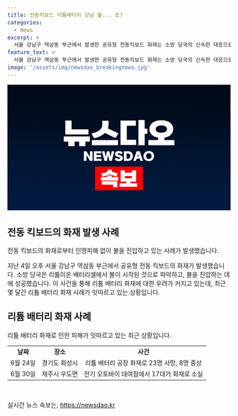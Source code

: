 ```yaml
---
title: 전동킥보드 리튬배터리 강남 불... 또?
categories:
  - News
excerpt: >
  서울 강남구 역삼동 부근에서 발생한 공유형 전동킥보드 화재는 소방 당국의 신속한 대응으로 빠르게 진압되었다. 화재로 전동킥보드 1대가 소실되었지만 인명 피해는 없었다. 소방 당국은 리튬이온 배터리셀에서 화재가 시작됐다고 분석하고, 정확한 화재 원인을 조사 중이다. 최근 리튬배터리 화재가 잇따르고 있는 가운데, 안전에 대한 관심이 높아지고 있다.
feature_text: >
  서울 강남구 역삼동 부근에서 발생한 공유형 전동킥보드 화재는 소방 당국의 신속한 대응으로 빠르게 진압되었다. 화재로 전동킥보드 1대가 소실되었지만 인명 피해는 없었다. 소방 당국은 리튬이온 배터리셀에서 화재가 시작됐다고 분석하고, 정확한 화재 원인을 조사 중이다. 최근 리튬배터리 화재가 잇따르고 있는 가운데, 안전에 대한 관심이 높아지고 있다.
image: '/assets/img/newsdao_breakingnews.jpg'
---
```


<p><img src="/assets/img/newsdao_breakingnews.jpg" alt="ranknews 속보" /></p>

<h2 data-ke-size="size26">전동 킥보드의 화재 발생 사례</h2>

<p>전동 킥보드의 화재로부터 인명피해 없이 불을 진압하고 있는 사례가 발생했습니다.</p>

<p data-ke-size="size16">지난 4일 오후 서울 강남구 역삼동 부근에서 공유형 전동 킥보드의 화재가 발생했습니다. 소방 당국은 리튬이온 배터리셀에서 불이 시작된 것으로 파악하고, 불을 진압하는 데에 성공했습니다. 이 사건을 통해 리튬 배터리 화재에 대한 우려가 커지고 있는데, 최근 몇 달간 리튬 배터리 화재 사례가 잇따르고 있는 상황입니다.</p>

<h2 data-ke-size="size26">리튬 배터리 화재 사례</h2>

<p>리튬 배터리 화재로 인한 피해가 잇따르고 있는 최근 상황입니다.</p>

<table>
    <tr>
        <td style="text-align: center; height: 17px;"><b>날짜</b></td>
        <td style="text-align: center; height: 17px;"><b>장소</b></td>
        <td style="text-align: center; height: 17px;"><b>사건</b></td>
    </tr>
    <tr>
        <td style="text-align: center; height: 17px;">6월 24일</td>
        <td style="text-align: center; height: 17px;">경기도 화성시</td>
        <td style="text-align: center; height: 17px;">리튬 배터리 공장 화재로 23명 사망, 8명 중상</td>
    </tr>
    <tr>
        <td style="text-align: center; height: 17px;">6월 30일</td>
        <td style="text-align: center; height: 17px;">제주시 우도면</td>
        <td style="text-align: center; height: 17px;">전기 오토바이 대여점에서 17대가 화재로 소실</td>
    </tr>
</table>

<p data-ke-size="size16">&nbsp;</p>
실시간 뉴스 속보는, <a href="https://newsdao.kr" rel="dofollow">https://newsdao.kr</a>


